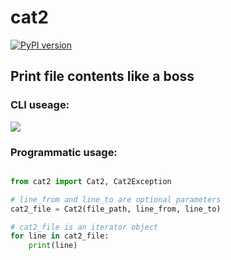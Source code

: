 <h1>cat2</h1>

[![PyPI version](https://badge.fury.io/py/cat2.svg)](https://badge.fury.io/py/cat2)

<h2>Print file contents like a boss</h2>

<h3>CLI useage:</h3>

<img src="https://i.ibb.co/28GdxcN/Screen-Shot-2018-12-02-at-00-45-47.png">

<h3>Programmatic usage:</h3>

```python

from cat2 import Cat2, Cat2Exception

# line_from and line_to are optional parameters
cat2_file = Cat2(file_path, line_from, line_to)

# cat2_file is an iterator object
for line in cat2_file:
	print(line)

```
